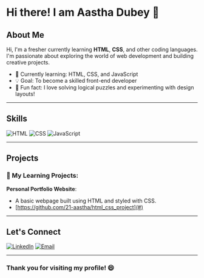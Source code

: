 # Hi there! I am Aastha Dubey 👋

## About Me
Hi, I'm a fresher currently learning **HTML**, **CSS**, and other coding languages. I'm passionate about exploring the world of web development and building creative projects. 

- 🌱 Currently learning: HTML, CSS, and JavaScript
- 💡 Goal: To become a skilled front-end developer
- 🎯 Fun fact: I love solving logical puzzles and experimenting with design layouts!

---

## Skills

![HTML](https://img.shields.io/badge/-HTML-orange?logo=html5&logoColor=white)
![CSS](https://img.shields.io/badge/-CSS-blue?logo=css3&logoColor=white)
![JavaScript](https://img.shields.io/badge/-JavaScript-yellow?logo=javascript&logoColor=black)

---

## Projects

### 🚀 My Learning Projects:
 **Personal Portfolio Website**: 
   - A basic webpage built using HTML and styled with CSS.
   - [https://github.com/21-aastha/html_css_project](#)

---

## Let's Connect

[![LinkedIn](https://img.shields.io/badge/-LinkedIn-blue?logo=linkedin&logoColor=white)](https://www.linkedin.com/in/aastha-dubey-86aa35292/)
[![Email](https://img.shields.io/badge/-Email-red?logo=gmail&logoColor=white)](mailto:dubeyaastha21@gmail.com)



---

### Thank you for visiting my profile! 😄
